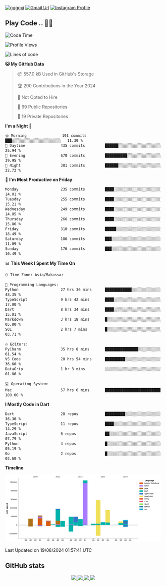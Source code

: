 [![goggxi](https://img.shields.io/badge/Portofolio-Goggxi-orange)](https://goggxi.github.io)
[![Gmail Url](https://img.shields.io/twitter/url?label=Goggxi@gmail.com&logo=gmail&style=social&url=http%3A%2F%2Fmailto%3Acontact.Goggxi@gmail.com)](mailto:Goggxi@gmail.com) [![Instagram Profile](https://img.shields.io/twitter/url?label=moh_rifkan&logo=instagram&style=social&url=https://www.instagram.com/moh_rifkan/)](https://www.instagram.com/moh_rifkan/)

## Play Code .. 💬🚀

<!-- [![Moh Rifkan GitHub stats](https://github-readme-stats.vercel.app/api?username=goggxi&count_private=true&show_icons=true&theme=dracula&custom_title=Goggxi%20Statistic%20🚀)](https://github.com/goggxi/goggxi)

[![Top Langs](https://github-readme-stats.vercel.app/api/top-langs/?username=goggxi&langs_count=8&layout=compact&show_icons=true&theme=dracula)](https://github.com/goggxi/goggxi) -->

<!--START_SECTION:waka-->
![Code Time](http://img.shields.io/badge/Code%20Time-3%2C181%20hrs%2021%20mins-blue)

![Profile Views](http://img.shields.io/badge/Profile%20Views-7-blue)

![Lines of code](https://img.shields.io/badge/From%20Hello%20World%20I%27ve%20Written-1.9%20million%20lines%20of%20code-blue)

**🐱 My GitHub Data** 

> 📦 557.0 kB Used in GitHub's Storage 
 > 
> 🏆 290 Contributions in the Year 2024
 > 
> 🚫 Not Opted to Hire
 > 
> 📜 69 Public Repositories 
 > 
> 🔑 19 Private Repositories 
 > 
**I'm a Night 🦉** 

```text
🌞 Morning                191 commits         ███░░░░░░░░░░░░░░░░░░░░░░   11.39 % 
🌆 Daytime                435 commits         ██████░░░░░░░░░░░░░░░░░░░   25.94 % 
🌃 Evening                670 commits         ██████████░░░░░░░░░░░░░░░   39.95 % 
🌙 Night                  381 commits         ██████░░░░░░░░░░░░░░░░░░░   22.72 % 
```
📅 **I'm Most Productive on Friday** 

```text
Monday                   235 commits         ████░░░░░░░░░░░░░░░░░░░░░   14.01 % 
Tuesday                  255 commits         ████░░░░░░░░░░░░░░░░░░░░░   15.21 % 
Wednesday                249 commits         ████░░░░░░░░░░░░░░░░░░░░░   14.85 % 
Thursday                 266 commits         ████░░░░░░░░░░░░░░░░░░░░░   15.86 % 
Friday                   310 commits         █████░░░░░░░░░░░░░░░░░░░░   18.49 % 
Saturday                 186 commits         ███░░░░░░░░░░░░░░░░░░░░░░   11.09 % 
Sunday                   176 commits         ███░░░░░░░░░░░░░░░░░░░░░░   10.49 % 
```


📊 **This Week I Spent My Time On** 

```text
🕑︎ Time Zone: Asia/Makassar

💬 Programming Languages: 
Python                   27 hrs 36 mins      ████████████░░░░░░░░░░░░░   48.35 % 
TypeScript               9 hrs 42 mins       ████░░░░░░░░░░░░░░░░░░░░░   17.00 % 
Dart                     8 hrs 34 mins       ████░░░░░░░░░░░░░░░░░░░░░   15.01 % 
Markdown                 3 hrs 18 mins       █░░░░░░░░░░░░░░░░░░░░░░░░   05.80 % 
SQL                      2 hrs 7 mins        █░░░░░░░░░░░░░░░░░░░░░░░░   03.71 % 

🔥 Editors: 
PyCharm                  35 hrs 8 mins       ███████████████░░░░░░░░░░   61.54 % 
VS Code                  20 hrs 54 mins      █████████░░░░░░░░░░░░░░░░   36.60 % 
DataGrip                 1 hr 3 mins         ░░░░░░░░░░░░░░░░░░░░░░░░░   01.86 % 

💻 Operating System: 
Mac                      57 hrs 6 mins       █████████████████████████   100.00 % 
```

**I Mostly Code in Dart** 

```text
Dart                     28 repos            █████████░░░░░░░░░░░░░░░░   36.36 % 
TypeScript               11 repos            ████░░░░░░░░░░░░░░░░░░░░░   14.29 % 
JavaScript               6 repos             ██░░░░░░░░░░░░░░░░░░░░░░░   07.79 % 
Python                   4 repos             █░░░░░░░░░░░░░░░░░░░░░░░░   05.19 % 
Go                       2 repos             █░░░░░░░░░░░░░░░░░░░░░░░░   02.60 % 
```



**Timeline**

![Lines of Code chart](https://raw.githubusercontent.com/Goggxi/Goggxi/main/assets/bar_graph.png)


 Last Updated on 19/08/2024 01:57:41 UTC
<!--END_SECTION:waka-->

## GitHub stats

<p align="center">
  <a href="https://github.com/goggxi">
    <img src="http://github-profile-summary-cards.vercel.app/api/cards/profile-details?username=goggxi&theme=transparent" />
  </a>
  <a href="https://github.com/goggxi">
    <img src="https://github-readme-streak-stats.herokuapp.com/?user=goggxi&hide_border=true&card_width=338&theme=transparent" />
  </a>
  <a href="https://github.com/goggxi">
    <img src="http://github-profile-summary-cards.vercel.app/api/cards/stats?username=goggxi&theme=transparent" />
  </a>
  <a href="https://github.com/goggxi">
    <img src="https://github-readme-stats.vercel.app/api/top-langs/?username=goggxi&langs_count=10&exclude_repo=&hide=c,makefile,html,css,sass,nix,nunjucks,tsql,dockerfile,shell&card_width=699&hide_border=true&theme=transparent" />
  </a>
  <!-- <br/>
  <a href="https://github.com/goggxi">
    <img src="https://komarev.com/ghpvc/?username=goggxi&color=blue&style=flat" />
  </a> -->
</p>
